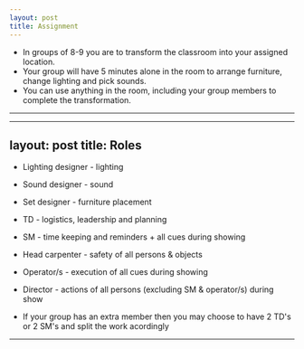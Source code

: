```yaml
---
layout: post
title: Assignment
---
```


* In groups of 8-9 you are to transform the classroom into your assigned location.
* Your group will have 5 minutes alone in the room to arrange furniture, change lighting and pick sounds.
* You can use anything in the room, including your group members to complete the transformation.


-----

---
layout: post
title: Roles
---

* Lighting designer - lighting
* Sound designer - sound
* Set designer - furniture placement
* TD - logistics, leadership and planning
* SM - time keeping and reminders + all cues during showing
* Head carpenter - safety of all persons & objects
* Operator/s - execution of all cues during showing
* Director - actions of all persons (excluding SM & operator/s) during show

* If your group has an extra member then you may choose to have 2 TD's or 2 SM's and split the work acordingly  

-----


